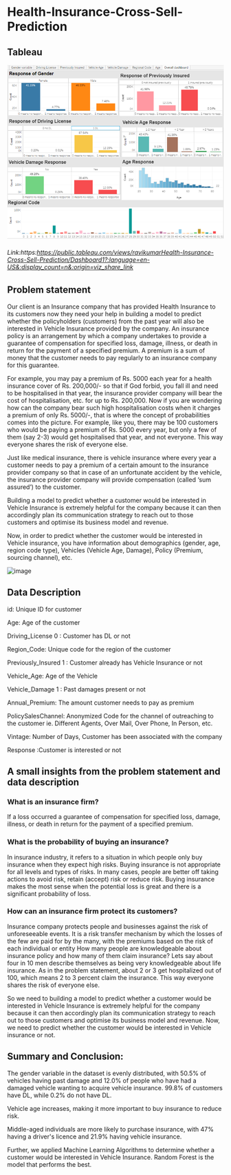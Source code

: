 
# Health-Insurance-Cross-Sell-Prediction

## Tableau
![Alt text](https://raw.githubusercontent.com/raviatkumar/Health-Insurance-Cross-Sell-Prediction/main/Image/tableauhealth.PNG)

###### Link:https:https://public.tableau.com/views/ravikumarHealth-Insurance-Cross-Sell-Prediction/Dashboard1?:language=en-US&:display_count=n&:origin=viz_share_link


## Problem statement

Our client is an Insurance company that has provided Health Insurance to its customers now they need your help in building a model to predict whether the policyholders (customers) from the past year will also be interested in Vehicle Insurance provided by the company. An insurance policy is an arrangement by which a company undertakes to provide a guarantee of compensation for specified loss, damage, illness, or death in return for the payment of a specified premium. A premium is a sum of money that the customer needs to pay regularly to an insurance company for this guarantee.

For example, you may pay a premium of Rs. 5000 each year for a health insurance cover of Rs. 200,000/- so that if God forbid, you fall ill and need to be hospitalised in that year, the insurance provider company will bear the cost of hospitalisation, etc. for up to Rs. 200,000. Now if you are wondering how can the company bear such high hospitalisation costs when it charges a premium of only Rs. 5000/-, that is where the concept of probabilities comes into the picture. For example, like you, there may be 100 customers who would be paying a premium of Rs. 5000 every year, but only a few of them (say 2-3) would get hospitalised that year, and not everyone. This way everyone shares the risk of everyone else.

Just like medical insurance, there is vehicle insurance where every year a customer needs to pay a premium of a certain amount to the insurance provider company so that in case of an unfortunate accident by the vehicle, the insurance provider company will provide compensation (called ‘sum assured’) to the customer.

Building a model to predict whether a customer would be interested in Vehicle Insurance is extremely helpful for the company because it can then accordingly plan its communication strategy to reach out to those customers and optimise its business model and revenue.

Now, in order to predict whether the customer would be interested in Vehicle insurance, you have information about demographics (gender, age, region code type), Vehicles (Vehicle Age, Damage), Policy (Premium, sourcing channel), etc.

![image](https://user-images.githubusercontent.com/125804537/226084035-86a72bdb-a64b-4cd4-b10b-81e56acdcc41.png)

## Data Description

id: Unique ID for customer

Age: Age of the customer

Driving_License 0 : Customer has DL or not

Region_Code: Unique code for the region of the customer

Previously_Insured 1 : Customer already has Vehicle Insurance or not

Vehicle_Age: Age of the Vehicle

Vehicle_Damage 1 : Past damages present or not

Annual_Premium: The amount customer needs to pay as premium

PolicySalesChannel: Anonymized Code for the channel of outreaching to the customer ie. Different Agents, Over Mail, Over Phone, In Person, etc.

Vintage: Number of Days, Customer has been associated with the company

Response :Customer is interested or not
## A small insights from the problem statement and data description

### What is an insurance firm?

If a loss occurred a guarantee of compensation for specified loss, damage, illness, or death in return for the payment of a specified premium.

### What is the probability of buying an insurance?

In insurance industry, it refers to a situation in which people only buy insurance when they expect high risks. Buying insurance is not appropriate for all levels and types of risks. In many cases, people are better off taking actions to avoid risk, retain (accept) risk or reduce risk. Buying insurance makes the most sense when the potential loss is great and there is a significant probability of loss.

### How can an insurance firm protect its customers?

Insurance company protects people and businesses against the risk of unforeseeable events. It is a risk transfer mechanism by which the losses of the few are paid for by the many, with the premiums based on the risk of each individual or entity
How many people are knowledgeable about insurance policy and how many of them claim insurance?
Lets say about four in 10 men describe themselves as being very knowledgeable about life insurance. As in the problem statement, about 2 or 3 get hospitalized out of 100, which means 2 to 3 percent claim the insurance. This way everyone shares the risk of everyone else.

So we need to building a model to predict whether a customer would be interested in Vehicle Insurance is extremely helpful for the company because it can then accordingly plan its communication strategy to reach out to those customers and optimise its business model and revenue. Now, we need to predict whether the customer would be interested in Vehicle insurance or not.
## Summary and Conclusion:

The gender variable in the dataset is evenly distributed, with 50.5% of vehicles having past damage and 12.0% of people who have had a damaged vehicle wanting to acquire vehicle insurance. 99.8% of customers have DL, while 0.2% do not have DL.

Vehicle age increases, making it more important to buy insurance to reduce risk.

Middle-aged individuals are more likely to purchase insurance, with 47% having a driver's licence and 21.9% having vehicle insurance.

Further, we applied Machine Learning Algorithms to determine whether a customer would be interested in Vehicle Insurance. Random Forest is the model that performs the best.
